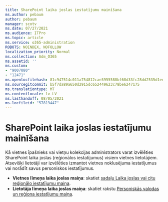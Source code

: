```yaml
---
title: SharePoint laika joslas iestatījumu mainīšana
ms.author: pebaum
author: pebaum
manager: scotv
ms.date: 07/27/2021
ms.audience: ITPro
ms.topic: article
ms.service: o365-administration
ROBOTS: NOINDEX, NOFOLLOW
localization_priority: Normal
ms.collection: Adm_O365
ms.assetid: ''
ms.custom:
- "9007080"
- "12471"
ms.openlocfilehash: 81c947514c011a754812cae3955588bf68d33fc28dd2535d1ed3d180cb89a08a
ms.sourcegitcommit: b5f7da89a650d2915dc652449623c78be6247175
ms.translationtype: MT
ms.contentlocale: lv-LV
ms.lasthandoff: 08/05/2021
ms.locfileid: "57813447"
---
```

# <a name="sharepoint-time-zone-settings"></a>SharePoint laika joslas iestatījumu mainīšana

Kā vietnes īpašnieks vai vietņu kolekcijas administrators varat izvēlēties SharePoint laika joslas (reģionālos iestatījumus) visiem vietnes lietotājiem. Atsevišķi lietotāji var izvēlēties izmantot vietnes noklusējuma iestatījumus vai norādīt savus personiskos iestatījumus. 

- **Vietnes līmeņa laika joslas maiņa**: skatiet [sadaļu Laika joslas vai citu reģionālo iestatījumu maiņa](https://support.microsoft.com/office/change-regional-settings-for-a-site-e9e189c7-16e3-45d3-a090-770be6e83c1a). 
- **Lietotāja līmeņa laika joslas maiņa**: skatiet rakstu [Personiskās valodas un reģiona iestatījumu maiņa](https://support.microsoft.com/office/change-your-personal-language-and-region-settings-caa1fccc-bcdb-42f3-9e5b-45957647ffd7). 

